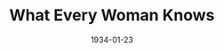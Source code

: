 ---
title: What Every Woman Knows
date: 1934-01-23
closing_date: 
layout: productions
featured_image: 
image_caption:
image_credit:
playbill:
category:
Theatre: Theatre Jacksonville
cast:
  James Wylie: Birt Byrd
  John Shand: Burton Barrs
  David Wylie: Edward Solomon
  French Maid: Frances Coleman
  English Maid: Grace Seagraves
  Maggie Wylie: Justine Rehnborg
  Lady Sibyl Tenterden: Mary Helen Gray
  Aleck Wylie: Robert Tracy
  Mr. Venables: William Frances Courtney
  Comtesse de la Briere: Zide F. Broward
crew:
  Director: Margaret Pumpelly
understudies:
orchestra:
external_links:
---
